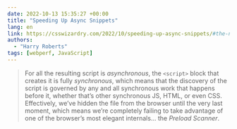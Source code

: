 ```yaml
---
date: 2022-10-13 15:35:27 +00:00
title: "Speeding Up Async Snippets"
lang: en
link: https://csswizardry.com/2022/10/speeding-up-async-snippets/#the-new-syntax
authors:
  - "Harry Roberts"
tags: [webperf, JavaScript]
---
```


> For all the resulting script is *asynchronous*, the `<script>` block that creates it is fully *synchronous*, which means that the discovery of the script is governed by any and all synchronous work that happens before it, whether that’s other synchronous JS, HTML, or even CSS. Effectively, we’ve hidden the file from the browser until the very last moment, which means we’re completely failing to take advantage of one of the browser’s most elegant internals… the *Preload Scanner*.
